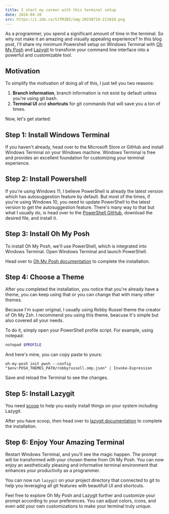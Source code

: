 ```yaml
---
title: I start my career with this terminal setup
date: 2024-04-20
src: https://i.ibb.co/SJfM2BZ/img-20230718-211010.png
---
```


As a programmer, you spend a significant amount of time in the terminal. So why not make it an amazing and visually appealing experience? In this blog post, I'll share my minimum Powershell setup on Windows Terminal with [Oh My Posh](https://ohmyposh.dev/) and [Lazygit](https://github.com/jesseduffield/lazygit) to transform your command line interface into a powerful and customizable tool.

## Motivation

To simplify the motivation of doing all of this, I just tell you two reasons:

1. **Branch information**, branch information is not exist by default unless you're using git bash.
2. **Terminal UI** and **shortcuts** for git commands that will save you a ton of times.

Now, let's get started:

## Step 1: Install Windows Terminal

If you haven't already, head over to the Microsoft Store or GitHub and install Windows Terminal on your Windows machine. Windows Terminal is free and provides an excellent foundation for customizing your terminal experience.

## Step 2: Install Powershell

If you're using Windows 11, I believe PowerShell is already the latest version which has autosuggestion feature by default. But most of the times, if you're using Windows 10, you need to update PowerShell to the latest version to get the autosuggestion feature. There's many way to that but what I usually do, is head over to the [PowerShell GitHub](https://github.com/PowerShell/PowerShell), download the desired file, and install it.

## Step 3: Install Oh My Posh

To install Oh My Posh, we'll use PowerShell, which is integrated into Windows Terminal. Open Windows Terminal and launch PowerShell.

Head over to [Oh My Posh documentation](https://ohmyposh.dev/docs/installation/windows) to complete the installation.

## Step 4: Choose a Theme

After you completed the installation, you notice that you're already have a theme, you can keep using that or you can change that with many other themes.

Because I'm super original, I usually using Robby Russel theme the creator of Oh My Zsh. I recommend you using this theme, beacuse it's simple but also covered all your needs.

To do it, simply open your PowerShell profile script. For example, using notepad:

```powershell
notepad $PROFILE
```

And here's mine, you can copy paste to yours:

```text
oh-my-posh init pwsh --config "$env:POSH_THEMES_PATH/robbyrussell.omp.json" | Invoke-Expression
```

Save and reload the Terminal to see the changes.

## Step 5: Install Lazygit

You need [scoop](https://scoop.sh/) to help you easily install things on your system including Lazygit.

After you have scoop, then head over to [lazygit documentation](https://github.com/jesseduffield/lazygit#scoop-windows) to complete the installation.

## Step 6: Enjoy Your Amazing Terminal

Restart Windows Terminal, and you'll see the magic happen. The prompt will be transformed with your chosen theme from Oh My Posh. You can now enjoy an aesthetically pleasing and informative terminal environment that enhances your productivity as a programmer.

You can now run `lazygit` on your project directory that connected to git to help you leveraging all git features with beautifull UI and shortcuts.

Feel free to explore Oh My Posh and Lazygit further and customize your prompt according to your preferences. You can adjust colors, icons, and even add your own customizations to make your terminal truly unique.